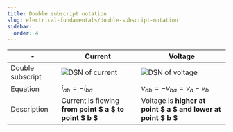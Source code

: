 ```yaml
---
title: Double subscript notation
slug: electrical-fundamentals/double-subscript-notation
sidebar:
  order: 4
---
```


| -                | Current                                                | Voltage                                                       |
| ---------------- | ------------------------------------------------------ | ------------------------------------------------------------- |
| Double subscript | ![DSN of current](/electrical/dsn-current.jpg)         | ![DSN of voltage](/electrical/dsn-voltage.jpg)                |
| Equation         | $i_{ab} = -i_{ba}$                                     | $v_{ab} = -v_{ba} = v_a - v_b$                                |
| Description      | Current is flowing **from point $ a $ to point $ b $** | Voltage is **higher at point $ a $ and lower at point $ b $** |
